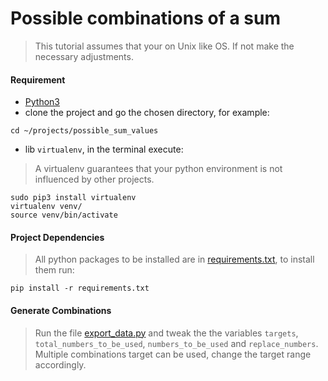 # Possible combinations of a sum
>This tutorial assumes that your on Unix like OS. If not make the necessary adjustments.

#### Requirement
* [Python3](https://www.python.org/)
* clone the project and go the chosen directory, for example:
```
cd ~/projects/possible_sum_values
```
* lib `virtualenv`, in the terminal execute:
>A virtualenv guarantees that your python environment is not influenced by other projects.
 ```
sudo pip3 install virtualenv
virtualenv venv/
source venv/bin/activate
 ``` 

#### Project Dependencies
>All python packages to be installed are in [requirements.txt](requirements.txt), to install them run:
```
pip install -r requirements.txt
``` 

#### Generate Combinations
>Run the file [export_data.py](export_data.py) and tweak the the variables ```targets```, ```total_numbers_to_be_used```, ```numbers_to_be_used``` and ```replace_numbers```.
>Multiple combinations target can be used, change the target range accordingly.
